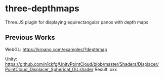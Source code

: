 # three-depthmaps
Three.JS plugin for displaying equirectangular panos with depth maps

## Previous Works

WebGL: https://krpano.com/examples/?depthmap

Unity: https://github.com/n1ckfg/UnityPointCloud/blob/master/Shaders/Displacer/PointCloud_Displacer_Spherical_OU.shader
Result: xxx
